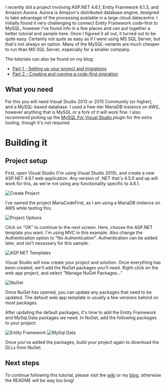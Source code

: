 I recently did a project involving ASP.NET 4.6.1, Entity Framework 6.1.3, and Amazon Aurora. Aurora is Amazon's distributed database engine, designed to take advantage of the processing available in a large cloud datacentre. I initially found it very challenging to connect Entity Framework code-first to MySQL, however I've found info in a few places and can put together a better tutorial and sample here. Once I figured it all out, it turned out to be quite easy. Certainly not quite as easy as if I were using MS SQL Server, but that's not always an option. Many of the MySQL-variants are much cheaper to run than MS SQL Server, especially for a smaller company. 

The tutorials can also be found on my blog: 
- [Part 1 - Setting up your project and migrations](http://dev-blog.dusyk.ca/entity-framework-and-mysql/) 
- [Part 2 - Creating and running a code-first migration](http://dev-blog.dusyk.ca/code-first-migration-to-mysql/) 

## What you need
For this you will need Visual Studio 2013 or 2015 Community (or higher), and a MySQL-based database. I used a free-tier MariaDB instance on AWS, however anything that is MySQL or a fork of it will work fine. I also recommend picking up the [MySQL For Visual Studio ](http://dev.mysql.com/downloads/windows/visualstudio/) plugin for the extra tooling, though it's not required.

# Building it
## Project setup
First, open Visual Studio (I'm using Visual Studio 2015), and create a new ASP.NET 4.6.1 web application. Any version of .NET that's 4.5.0 and up will work for this, as we're not using any functionality specific to 4.6.1.
 
![Create Project](http://i.imgur.com/aYUIQPv.png?2 "Create Project") 

I've named the project MariaCodeFirst, as I am using a MariaDB instance on AWS while testing this.

![Project Options](http://i.imgur.com/aIkPrwk.png?3 "Project Options") 

Click on "OK" to continue to the next screen. Here, choose the ASP.NET template you want. I'm using MVC in this example. Also change the Authentication option to "No Authentication". Authentication can be added later, and isn't necessary for this sample.

![ASP.NET Templates](http://i.imgur.com/Fgi2KJw.png?1 "ASP.NET Templates") 

Visual Studio will now create your project and solution. Once everything has been created, we'll add the NuGet packages you'll need. Right-click on the web app project, and select "Manage NuGet Packages..."

![NuGet](http://i.imgur.com/x99V9Nr.png?2 "Manage NuGet Packages") 

Once NuGet has opened, you can update any packages that need to be updated. The default web app template is usually a few versions behind on most packages.

After updating the default packages, it's time to add the Entity Framework and MySql.Data packages we need. In NuGet, add the following packages to your project:

![Entity Framework](http://i.imgur.com/1it75QQ.png?1 "Entity Framework") 
![MySql.Data](http://i.imgur.com/MBXUi7q.png?1 "MySql.Data") 

Once you've added the packages, build your project again to download the DLLs from NuGet.

## Next steps
To continue following this tutorial, please visit the [wiki](https://github.com/LordCheese/EntityFramework-MySQL/wiki) or my [blog](http://dev-blog.dusyk.ca/), otherwise the README will be way too long!